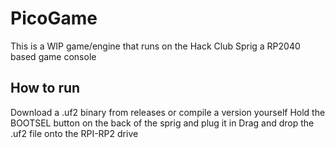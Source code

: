 # PicoGame
This is a WIP game/engine that runs on the Hack Club Sprig a RP2040 based game console

## How to run
Download a .uf2 binary from releases or compile a version yourself
Hold the BOOTSEL button on the back of the sprig and plug it in
Drag and drop the .uf2 file onto the RPI-RP2 drive